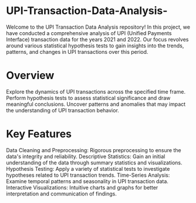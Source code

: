 # UPI-Transaction-Data-Analysis-
Welcome to the UPI Transaction Data Analysis repository! In this project, we have conducted a comprehensive analysis of UPI (Unified Payments Interface) transaction data for the years 2021 and 2022. Our focus revolves around various statistical hypothesis tests to gain insights into the trends, patterns, and changes in UPI transactions over this period.

# Overview

Explore the dynamics of UPI transactions across the specified time frame.
Perform hypothesis tests to assess statistical significance and draw meaningful conclusions.
Uncover patterns and anomalies that may impact the understanding of UPI transaction behavior.
# Key Features

Data Cleaning and Preprocessing: Rigorous preprocessing to ensure the data's integrity and reliability.
Descriptive Statistics: Gain an initial understanding of the data through summary statistics and visualizations.
Hypothesis Testing: Apply a variety of statistical tests to investigate hypotheses related to UPI transaction trends.
Time-Series Analysis: Examine temporal patterns and seasonality in UPI transaction data.
Interactive Visualizations: Intuitive charts and graphs for better interpretation and communication of findings.


